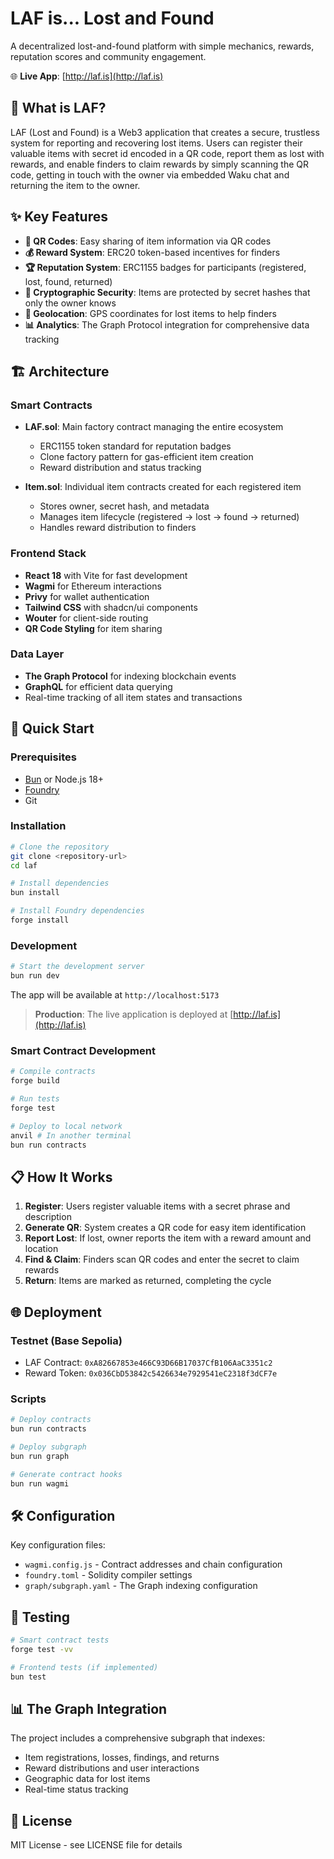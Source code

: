 # LAF is... Lost and Found

A decentralized lost-and-found platform with simple mechanics, rewards, reputation scores and community engagement.

🌐 **Live App**: [http://laf.is](http://laf.is)

## 🎯 What is LAF?

LAF (Lost and Found) is a Web3 application that creates a secure, trustless system for reporting and recovering lost items. Users can register their valuable items with secret id encoded in a QR code, report them as lost with rewards, and enable finders to claim rewards by simply scanning the QR code, getting in touch with the owner via embedded Waku chat and returning the item to the owner.

## ✨ Key Features

- **📱 QR Codes**: Easy sharing of item information via QR codes
- **💰 Reward System**: ERC20 token-based incentives for finders
- **🏆 Reputation System**: ERC1155 badges for participants (registered, lost, found, returned)
- **🔐 Cryptographic Security**: Items are protected by secret hashes that only the owner knows
- **📍 Geolocation**: GPS coordinates for lost items to help finders
- **📊 Analytics**: The Graph Protocol integration for comprehensive data tracking

## 🏗️ Architecture

### Smart Contracts

- **LAF.sol**: Main factory contract managing the entire ecosystem
  - ERC1155 token standard for reputation badges
  - Clone factory pattern for gas-efficient item creation
  - Reward distribution and status tracking

- **Item.sol**: Individual item contracts created for each registered item
  - Stores owner, secret hash, and metadata
  - Manages item lifecycle (registered → lost → found → returned)
  - Handles reward distribution to finders

### Frontend Stack

- **React 18** with Vite for fast development
- **Wagmi** for Ethereum interactions
- **Privy** for wallet authentication
- **Tailwind CSS** with shadcn/ui components
- **Wouter** for client-side routing
- **QR Code Styling** for item sharing

### Data Layer

- **The Graph Protocol** for indexing blockchain events
- **GraphQL** for efficient data querying
- Real-time tracking of all item states and transactions

## 🚀 Quick Start

### Prerequisites

- [Bun](https://bun.sh/) or Node.js 18+
- [Foundry](https://book.getfoundry.sh/getting-started/installation)
- Git

### Installation

```bash
# Clone the repository
git clone <repository-url>
cd laf

# Install dependencies
bun install

# Install Foundry dependencies
forge install
```

### Development

```bash
# Start the development server
bun run dev
```

The app will be available at `http://localhost:5173`

> **Production**: The live application is deployed at [http://laf.is](http://laf.is)

### Smart Contract Development

```bash
# Compile contracts
forge build

# Run tests
forge test

# Deploy to local network
anvil # In another terminal
bun run contracts
```

## 📋 How It Works

1. **Register**: Users register valuable items with a secret phrase and description
2. **Generate QR**: System creates a QR code for easy item identification
3. **Report Lost**: If lost, owner reports the item with a reward amount and location
4. **Find & Claim**: Finders scan QR codes and enter the secret to claim rewards
5. **Return**: Items are marked as returned, completing the cycle

## 🌐 Deployment

### Testnet (Base Sepolia)
- LAF Contract: `0xA82667853e466C93D66B17037CfB106AaC3351c2`
- Reward Token: `0x036CbD53842c5426634e7929541eC2318f3dCF7e`

### Scripts

```bash
# Deploy contracts
bun run contracts

# Deploy subgraph
bun run graph

# Generate contract hooks 
bun run wagmi
```

## 🛠️ Configuration

Key configuration files:
- `wagmi.config.js` - Contract addresses and chain configuration
- `foundry.toml` - Solidity compiler settings
- `graph/subgraph.yaml` - The Graph indexing configuration

## 🧪 Testing

```bash
# Smart contract tests
forge test -vv

# Frontend tests (if implemented)
bun test
```

## 📊 The Graph Integration

The project includes a comprehensive subgraph that indexes:
- Item registrations, losses, findings, and returns
- Reward distributions and user interactions
- Geographic data for lost items
- Real-time status tracking

## 📄 License

MIT License - see LICENSE file for details
